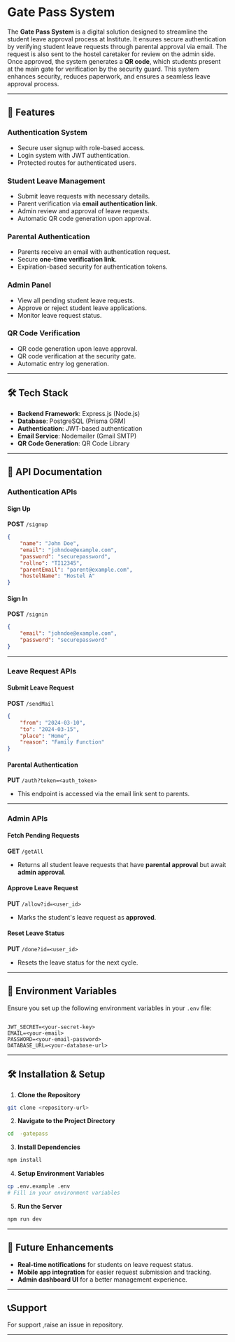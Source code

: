 # Gate Pass System

The **Gate Pass System** is a digital solution designed to streamline the student leave approval process at   Institute. It ensures secure authentication by verifying student leave requests through parental approval via email. The request is also sent to the hostel caretaker for review on the admin side. Once approved, the system generates a **QR code**, which students present at the main gate for verification by the security guard. This system enhances security, reduces paperwork, and ensures a seamless leave approval process.

---

## 🚀 Features

### **Authentication System**

- Secure user signup with role-based access.
- Login system with JWT authentication.
- Protected routes for authenticated users.

### **Student Leave Management**

- Submit leave requests with necessary details.
- Parent verification via **email authentication link**.
- Admin review and approval of leave requests.
- Automatic QR code generation upon approval.

### **Parental Authentication**

- Parents receive an email with authentication request.
- Secure **one-time verification link**.
- Expiration-based security for authentication tokens.

### **Admin Panel**

- View all pending student leave requests.
- Approve or reject student leave applications.
- Monitor leave request status.

### **QR Code Verification**

- QR code generation upon leave approval.
- QR code verification at the security gate.
- Automatic entry log generation.

---

## 🛠️ Tech Stack

- **Backend Framework**: Express.js (Node.js)
- **Database**: PostgreSQL (Prisma ORM)
- **Authentication**: JWT-based authentication
- **Email Service**: Nodemailer (Gmail SMTP)
- **QR Code Generation**: QR Code Library

---

## 📌 API Documentation

### **Authentication APIs**

#### **Sign Up**

**POST** `/signup`

```json
{
    "name": "John Doe",
    "email": "johndoe@example.com",
    "password": "securepassword",
    "rollno": "TI12345",
    "parentEmail": "parent@example.com",
    "hostelName": "Hostel A"
}
```

#### **Sign In**

**POST** `/signin`

```json
{
    "email": "johndoe@example.com",
    "password": "securepassword"
}
```

---

### **Leave Request APIs**

#### **Submit Leave Request**

**POST** `/sendMail`

```json
{
    "from": "2024-03-10",
    "to": "2024-03-15",
    "place": "Home",
    "reason": "Family Function"
}
```

#### **Parental Authentication**

**PUT** `/auth?token=<auth_token>`

- This endpoint is accessed via the email link sent to parents.

---

### **Admin APIs**

#### **Fetch Pending Requests**

**GET** `/getAll`

- Returns all student leave requests that have **parental approval** but await **admin approval**.

#### **Approve Leave Request**

**PUT** `/allow?id=<user_id>`

- Marks the student's leave request as **approved**.

#### **Reset Leave Status**

**PUT** `/done?id=<user_id>`

- Resets the leave status for the next cycle.

---

## 🚦 Environment Variables

Ensure you set up the following environment variables in your `.env` file:

```env

JWT_SECRET=<your-secret-key>
EMAIL=<your-email>
PASSWORD=<your-email-password>
DATABASE_URL=<your-database-url>
```

---

## 🛠️ Installation & Setup

1. **Clone the Repository**

```sh
git clone <repository-url>
```

2. **Navigate to the Project Directory**

```sh
cd  -gatepass
```

3. **Install Dependencies**

```sh
npm install
```

4. **Setup Environment Variables**

```sh
cp .env.example .env
# Fill in your environment variables
```

5. **Run the Server**

```sh
npm run dev
```

---

## 📌 Future Enhancements

- **Real-time notifications** for students on leave request status.
- **Mobile app integration** for easier request submission and tracking.
- **Admin dashboard UI** for a better management experience.

---


## 📞Support

For support ,raise an issue in repository.

---


